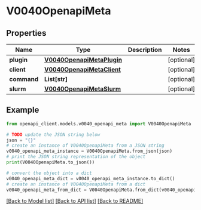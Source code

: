 # V0040OpenapiMeta


## Properties

Name | Type | Description | Notes
------------ | ------------- | ------------- | -------------
**plugin** | [**V0040OpenapiMetaPlugin**](V0040OpenapiMetaPlugin.md) |  | [optional] 
**client** | [**V0040OpenapiMetaClient**](V0040OpenapiMetaClient.md) |  | [optional] 
**command** | **List[str]** |  | [optional] 
**slurm** | [**V0040OpenapiMetaSlurm**](V0040OpenapiMetaSlurm.md) |  | [optional] 

## Example

```python
from openapi_client.models.v0040_openapi_meta import V0040OpenapiMeta

# TODO update the JSON string below
json = "{}"
# create an instance of V0040OpenapiMeta from a JSON string
v0040_openapi_meta_instance = V0040OpenapiMeta.from_json(json)
# print the JSON string representation of the object
print(V0040OpenapiMeta.to_json())

# convert the object into a dict
v0040_openapi_meta_dict = v0040_openapi_meta_instance.to_dict()
# create an instance of V0040OpenapiMeta from a dict
v0040_openapi_meta_from_dict = V0040OpenapiMeta.from_dict(v0040_openapi_meta_dict)
```
[[Back to Model list]](../README.md#documentation-for-models) [[Back to API list]](../README.md#documentation-for-api-endpoints) [[Back to README]](../README.md)


